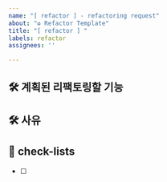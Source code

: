 ```yaml
---
name: "[ refactor ] - refactoring request"
about: "♻️ Refactor Template"
title: "[ refactor ] "
labels: refactor
assignees: ''

---
```


## 🛠️ 계획된 리팩토링할 기능
[//]: # (어떠한 기능 / 화면을 리팩토링하는지 적습니다.)



## 🛠 사유
[//]: # (해당 기능에서 "왜?" 리팩토링하는지 적습니다.)



## 📝 check-lists
- [ ]
